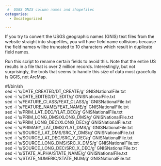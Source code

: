```yaml
---
 #  USGS GNIS column names and shapefiles
categories:
  - Uncategorized

---
```

If you try to convert the USGS geographic names (GNIS) text files from the website straight into shapefiles, you will have field name collisions because the field names willbe truncated to 10 characters which result in duplicate field names.

Run this script to rename certain fields to avoid this. Note that the entire US results in a file that is over 2 million records. Interestingly, but not surprisingly, the tools that seems to handle this size of data most gracefully is QGIS, not ArcMap. 

#!/bin/sh  
sed -i &#8216;s/DATE\_CREATED/DT\_CREATE/g&#8217; GNISNationalFile.txt  
sed -i &#8216;s/DATE\_EDITED/DT\_EDIT/g&#8217; GNISNationalFile.txt  
sed -i &#8216;s/FEATURE\_CLASS/FEAT\_CLASS/g&#8217; GNISNationalFile.txt  
sed -i &#8216;s/FEATURE\_NAME/FEAT\_NAME/g&#8217; GNISNationalFile.txt  
sed -i &#8216;s/PRIM\_LAT\_DEC/YLAT_DEC/g&#8217; GNISNationalFile.txt  
sed -i &#8216;s/PRIM\_LONG\_DMS/XLONG_DMS/g&#8217; GNISNationalFile.txt  
sed -i &#8216;s/PRIM\_LONG\_DEC/XLONG_DEC/g&#8217; GNISNationalFile.txt  
sed -i &#8216;s/PRIMARY\_LAT\_DMS/YLAT_DMS/g&#8217; GNISNationalFile.txt  
sed -i &#8216;s/SOURCE\_LAT\_DMS/SRC\_Y\_DMS/g&#8217; GNISNationalFile.txt  
sed -i &#8216;s/SOURCE\_LAT\_DEC/SRC\_Y\_DEC/g&#8217; GNISNationalFile.txt  
sed -i &#8216;s/SOURCE\_LONG\_DMS/SRC\_X\_DMS/g&#8217; GNISNationalFile.txt  
sed -i &#8216;s/SOURCE\_LONG\_DEC/SRC\_X\_DEC/g&#8217; GNISNationalFile.txt  
sed -i &#8216;s/STATE\_ALPHA/STATE\_NAME/g&#8217; GNISNationalFile.txt  
sed -i &#8216;s/STATE\_NUMERIC/STATE\_NUM/g&#8217; GNISNationalFile.txt

<div class="zemanta-pixie">
  <img class="zemanta-pixie-img" alt="" src="http://img.zemanta.com/pixy.gif?x-id=47dfdb49-9584-8cc8-925f-8f5fc3a881a9" />
</div>